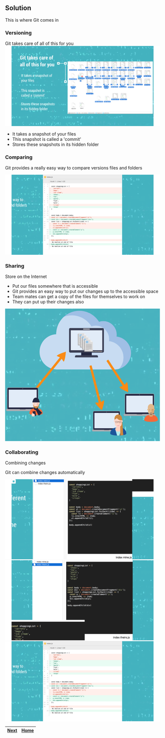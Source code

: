 ## Solution
This is where Git comes in

### Versioning

Git takes care of all of this for you
![](img/versioningSolution.png)

-   It takes a snapshot of your files
-   This snapshot is called a 'commit'
-   Stores these snapshots in its hidden folder

### Comparing

Git provides a really easy way to compare versions files and folders

![](img/comparingSolution.png)

### Sharing

Store on the Internet

-   Put our files somewhere that is accessible
-   Git provides an easy way to put our changes up to the accessible space
-   Team mates can get a copy of the files for themselves to work on
-   They can put up their changes also

![](img/sharingSolution.png)

### Collaborating

Combining changes

Git can combine changes automatically

![](img/indexMine.png)
![](img/indexTheirs.png)
![](img/comparingSolution.png)

| [Next](Practical.md) | [Home](index.md) |
| -------------------- | ---------------- |

